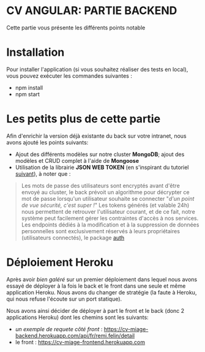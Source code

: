 # CV ANGULAR: PARTIE BACKEND

Cette partie vous présente les différents points notable

# Installation

Pour installer l'application (si vous souhaitez réaliser des tests en local), vous pouvez exécuter les commandes suivantes :

- npm install
- npm start

# Les petits plus de cette partie

Afin d'enrichir la version déjà existante du back sur votre intranet, nous avons ajouté les points suivants:

- Ajout des différents modèles sur notre cluster **MongoDB**; ajout des modèles et CRUD complet à l'aide de **Mongoose**
- Utilisation de la librairie **JSON WEB TOKEN** (en s'inspirant du tutoriel [suivant](https://www.freecodecamp.org/news/securing-node-js-restful-apis-with-json-web-tokens-9f811a92bb52/)), à noter que :
> Les mots de passe des utilisateurs sont encryptés avant d'être envoyé au cluster, le back prévoit un algorithme pour décrypter ce mot de passe lorsqu'un utilisateur souhaite se connecter "*d'un point de vue sécurité, c'est super !*"
> Les tokens générés (et valable 24h) nous permettent de retrouver l'utilisateur courant, et de ce fait, notre système peut facilement gérer les contraintes d'accès à nos services.
> Les endpoints dédiés à la modification et à la suppression de données personnelles sont exclusivement réservés à leurs propriétaires (utilisateurs connectés), le package [auth](https://github.com/RemiFELIN/cv-angular/tree/master/backend/auth)

# Déploiement Heroku

Après avoir *bien galéré* sur un premier déploiement dans lequel nous avons essayé de déployer à la fois le back et le front dans une seule et même application Heroku. Nous avons du changer de stratégie (la faute à Heroku, qui nous refuse l'écoute sur un port statique).

Nous avons ainsi décider de déployer à part le front et le back (donc 2 applications Heroku) dont les chemins sont les suivants:
- *un exemple de requete côté front* : https://cv-miage-backend.herokuapp.com/api/fr/remi.felin/detail
- le front : https://cv-miage-frontend.herokuapp.com
